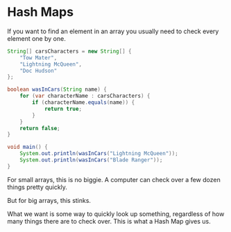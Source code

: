 # Hash Maps

If you want to find an element in an array you usually
need to check every element one by one.

```java
String[] carsCharacters = new String[] {
    "Tow Mater",
    "Lightning McQueen",
    "Doc Hudson"
};

boolean wasInCars(String name) {
    for (var characterName : carsCharacters) {
        if (characterName.equals(name)) {
            return true;
        }
    }
    return false;
}

void main() {
    System.out.println(wasInCars("Lightning McQueen"));
    System.out.println(wasInCars("Blade Ranger"));
}
```

For small arrays, this is no biggie. A computer can check over a few dozen things pretty quickly.

But for big arrays, this stinks.

What we want is some way to quickly look up something, regardless of how many things there are to
check over. This is what a Hash Map gives us.